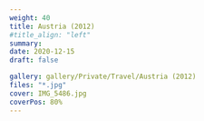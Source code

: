 ```yaml
---
weight: 40
title: Austria (2012)
#title_align: "left"
summary: 
date: 2020-12-15
draft: false

gallery: gallery/Private/Travel/Austria (2012)
files: "*.jpg"
cover: IMG_5486.jpg
coverPos: 80%
---
```

